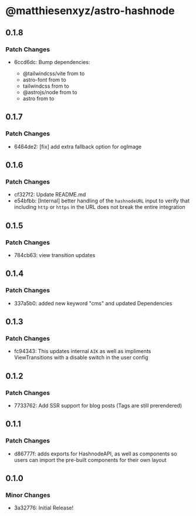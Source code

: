 # @matthiesenxyz/astro-hashnode

## 0.1.8

### Patch Changes

- 6ccd6dc: Bump dependencies:

  - @tailwindcss/vite from to
  - astro-font from to
  - tailwindcss from to
  - @astrojs/node from to
  - astro from to

## 0.1.7

### Patch Changes

- 6464de2: [fix] add extra fallback option for ogImage

## 0.1.6

### Patch Changes

- cf327f2: Update README.md
- e54bfbb: [Internal] better handling of the `hashnodeURL` input to verify that including `http` or `https` in the URL does not break the entire integration

## 0.1.5

### Patch Changes

- 784cb63: view transition updates

## 0.1.4

### Patch Changes

- 337a5b0: added new keyword "cms" and updated Dependencies

## 0.1.3

### Patch Changes

- fc94343: This updates internal `AIK` as well as impliments ViewTransitions with a disable switch in the user config

## 0.1.2

### Patch Changes

- 7733762: Add SSR support for blog posts (Tags are still prerendered)

## 0.1.1

### Patch Changes

- d86777f: adds exports for HashnodeAPI, as well as components so users can import the pre-built components for their own layout

## 0.1.0

### Minor Changes

- 3a32776: Initial Release!
